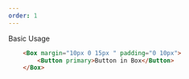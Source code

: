 ```yaml
---
order: 1
---
```


Basic Usage

```html
	<Box margin="10px 0 15px " padding="0 10px">
		<Button primary>Button in Box</Button>
	</Box>
```
